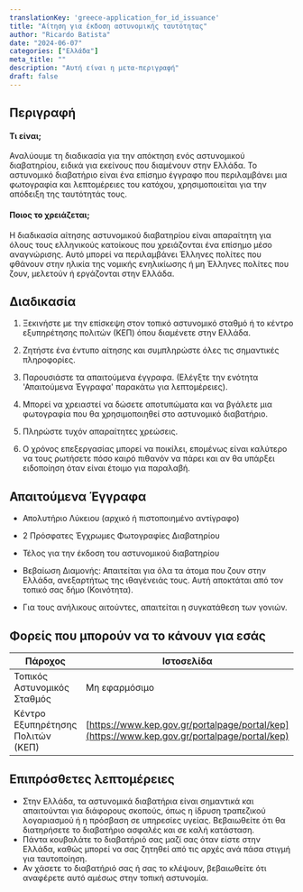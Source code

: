 ```yaml
---
translationKey: 'greece-application_for_id_issuance'
title: "Αίτηση για έκδοση αστυνομικής ταυτότητας"
author: "Ricardo Batista"
date: "2024-06-07"
categories: ["Ελλάδα"]
meta_title: ""
description: "Αυτή είναι η μετα-περιγραφή"
draft: false
---
```


## Περιγραφή
#### Τι είναι;
Αναλύουμε τη διαδικασία για την απόκτηση ενός αστυνομικού διαβατηρίου, ειδικά για εκείνους που διαμένουν στην Ελλάδα. Το αστυνομικό διαβατήριο είναι ένα επίσημο έγγραφο που περιλαμβάνει μια φωτογραφία και λεπτομέρειες του κατόχου, χρησιμοποιείται για την απόδειξη της ταυτότητάς τους.
#### Ποιος το χρειάζεται;
Η διαδικασία αίτησης αστυνομικού διαβατηρίου είναι απαραίτητη για όλους τους ελληνικούς κατοίκους που χρειάζονται ένα επίσημο μέσο αναγνώρισης. Αυτό μπορεί να περιλαμβάνει Έλληνες πολίτες που φθάνουν στην ηλικία της νομικής ενηλικίωσης ή μη Έλληνες πολίτες που ζουν, μελετούν ή εργάζονται στην Ελλάδα.

## Διαδικασία

1. Ξεκινήστε με την επίσκεψη στον τοπικό αστυνομικό σταθμό ή το κέντρο εξυπηρέτησης πολιτών (ΚΕΠ) όπου διαμένετε στην Ελλάδα.

2. Ζητήστε ένα έντυπο αίτησης και συμπληρώστε όλες τις σημαντικές πληροφορίες.

3. Παρουσιάστε τα απαιτούμενα έγγραφα. (Ελέγξτε την ενότητα 'Απαιτούμενα Έγγραφα' παρακάτω για λεπτομέρειες).

4. Μπορεί να χρειαστεί να δώσετε αποτυπώματα και να βγάλετε μια φωτογραφία που θα χρησιμοποιηθεί στο αστυνομικό διαβατήριο.

5. Πληρώστε τυχόν απαραίτητες χρεώσεις.

6. Ο χρόνος επεξεργασίας μπορεί να ποικίλει, επομένως είναι καλύτερο να τους ρωτήσετε πόσο καιρό πιθανόν να πάρει και αν θα υπάρξει ειδοποίηση όταν είναι έτοιμο για παραλαβή.

## Απαιτούμενα Έγγραφα

- Απολυτήριο Λύκειου (αρχικό ή πιστοποιημένο αντίγραφο)

- 2 Πρόσφατες Έγχρωμες Φωτογραφίες Διαβατηρίου

- Τέλος για την έκδοση του αστυνομικού διαβατηρίου

- Βεβαίωση Διαμονής: Απαιτείται για όλα τα άτομα που ζουν στην Ελλάδα, ανεξαρτήτως της ιθαγένειάς τους. Αυτή αποκτάται από τον τοπικό σας δήμο (Κοινότητα).

- Για τους ανήλικους αιτούντες, απαιτείται η συγκατάθεση των γονιών.

## Φορείς που μπορούν να το κάνουν για εσάς

| Πάροχος       |     Ιστοσελίδα     |     Προθεσμίες    |       Κόστος      |
| --------------- | --------------- |  :-------------: | :-------------: |
| Τοπικός Αστυνομικός Σταθμός      |  Μη εφαρμόσιμο       |    Ποικίλει      |        Ποικίλει       |
| Κέντρο Εξυπηρέτησης Πολιτών (ΚΕΠ)      |  [https://www.kep.gov.gr/portalpage/portal/kep](https://www.kep.gov.gr/portalpage/portal/kep)       |     Ποικίλει       |        Ποικίλει       |

## Επιπρόσθετες λεπτομέρειες
- Στην Ελλάδα, τα αστυνομικά διαβατήρια είναι σημαντικά και απαιτούνται για διάφορους σκοπούς, όπως η ίδρυση τραπεζικού λογαριασμού ή η πρόσβαση σε υπηρεσίες υγείας. Βεβαιωθείτε ότι θα διατηρήσετε το διαβατήριο ασφαλές και σε καλή κατάσταση.
- Πάντα κουβαλάτε το διαβατήριό σας μαζί σας όταν είστε στην Ελλάδα, καθώς μπορεί να σας ζητηθεί από τις αρχές ανά πάσα στιγμή για ταυτοποίηση.
- Αν χάσετε το διαβατήριό σας ή σας το κλέψουν, βεβαιωθείτε ότι αναφέρετε αυτό αμέσως στην τοπική αστυνομία.